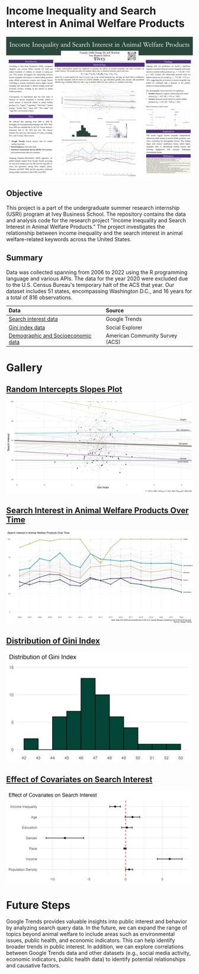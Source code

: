 # Income Inequality and Search Interest in Animal Welfare Products
![plot](./poster/USRI%20Poster.png)

## Objective
This project is a part of the undergraduate summer research internship (USRI) program at Ivey Business School. The repository contains the data and analysis code for the research project "Income Inequality and Search Interest in Animal Welfare Products." The project investigates the relationship between income inequality and the search interest in animal welfare-related keywords across the United States.

## Summary
Data was collected spanning from 2006 to 2022 using the R programming language and various APIs. The data for the year 2020 were excluded due to the U.S. Census Bureau's temporary halt of the ACS that year. Our dataset includes 51 states, encompassing Washington D.C., and 16 years for a total of 816 observations.

| **Data**                                    | **Source**                |
|:---------------------------------------------|:--------------------------|
| [Search interest data](https://trends.google.com/)                         | Google Trends             |
| [Gini index data](https://www.socialexplorer.com/)                              | Social Explorer           |
| [Demographic and Socioeconomic data](https://www.census.gov/programs-surveys/acs)           | American Community Survey (ACS) |

# Gallery

## [Random Intercepts Slopes Plot](06-data-virtualization.R#L317)

![plot](./graphs/08_Random_Intercepts_Slopes_Plot.png)

## [Search Interest in Animal Welfare Products Over Time](./graphs)

![plot](./graphs/02_Trend_of_Search_Interest.png)

## [Distribution of Gini Index](./graphs)

<img src="./graphs/05_Distribution_of_Gini_Index.png" alt="plot" style="width:500px;"/>

## [Effect of Covariates on Search Interest](./graphs)

<img src="./graphs/04_Coefficient_Plot_of_Covariates.png" alt="plot" style="width:500px;"/>

# Future Steps
Google Trends provides valuable insights into public interest and behavior by analyzing search query data. In the future, we can expand the range of topics beyond animal welfare to include areas such as environmental issues, public health, and economic indicators. This can help identify broader trends in public interest. In addition, we can explore correlations between Google Trends data and other datasets (e.g., social media activity, economic indicators, public health data) to identify potential relationships and causative factors.
